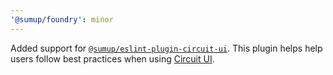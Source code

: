 ```yaml
---
'@sumup/foundry': minor
---
```


Added support for [`@sumup/eslint-plugin-circuit-ui`](https://circuit.sumup.com/?path=/docs/packages-eslint-plugin-circuit-ui--docs). This plugin helps help users follow best practices when using [Circuit UI](https://circuit.sumup.com/).
